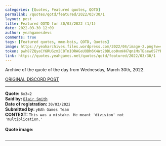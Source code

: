 ```yaml
---
categories: [Quotes, Featured quotes, QOTD]
permalink: /quotes/qotd/featured/2022/03/30/1
layout: post
title: Featured QOTD for 30/03/2022 (1/1)
date: 2022-03-30 12:09
author: yeahgamesdevs
comments: true
tags: [Featured quotes, mme-bois, QOTD, Quotes]
image: https://yeaharchives.files.wordpress.com/2022/04/image-2.png?w=456
token: pwh87ZQyeCY6RUGzm2C8TmIORAGeUODh6K4Wt20DLeo0vmHH7qniMsTEaew0S7YRnL3BRkDQpNtXLbCCxeFrwSdFhXpE6OKf3NTgZIKZxwmrh0vMvXKqOC53yDI81nDFPUMfIgJj34ZG
link: https://quotes.yeahgames.net/quotes/qotd/featured/2022/03/30/1
---
```

<!-- wp:paragraph -->
<p>Archive of the quote of the day from Wednesday, March 30th, 2022. </p>
<!-- /wp:paragraph -->

<!-- wp:buttons {"layout":{"type":"flex","justifyContent":"left"}} -->
<div class="wp-block-buttons"><!-- wp:button {"textColor":"vivid-cyan-blue","align":"center","style":{"border":{"radius":"18px"}},"className":"is-style-fill"} -->
<div class="wp-block-button aligncenter is-style-fill"><a class="wp-block-button__link has-vivid-cyan-blue-color has-text-color" href="https://discord.com/channels/887052880782176266/958100064079839303/958860931692101662" style="border-radius:18px;">ORIGINAL DISCORD POST</a></div>
<!-- /wp:button --></div>
<!-- /wp:buttons -->

<!-- wp:separator {"align":"center","className":"is-style-wide"} -->
<hr class="wp-block-separator aligncenter has-alpha-channel-opacity is-style-wide" />
<!-- /wp:separator -->

<!-- wp:paragraph -->
<p><strong>Quote:</strong> <code>6x3=2</code><br><strong>Said by: </strong><a href="https://yeaharchives.wordpress.com/2022/04/01/valerie-bois/"><code>Blair Smith</code></a><br><strong>Date of registration: </strong><code>30/03/2022</code> <br><strong>Submitted by: </strong><code>yEAh Games Team</code><br><strong>CONTEXT:</strong> <code>This was a mistake. He meant 'division' not 'multiplication.'</code><br><br><strong>Quote image:</strong></p>
<!-- /wp:paragraph -->

<!-- wp:image {"id":83,"sizeSlug":"large","linkDestination":"none"} -->
<figure class="wp-block-image size-large"><img src="https://yeaharchives.files.wordpress.com/2022/04/image-2.png?w=456" alt="" class="wp-image-83" /></figure>
<!-- /wp:image -->

<!-- wp:separator {"className":"is-style-wide"} -->
<hr class="wp-block-separator has-alpha-channel-opacity is-style-wide" />
<!-- /wp:separator -->
